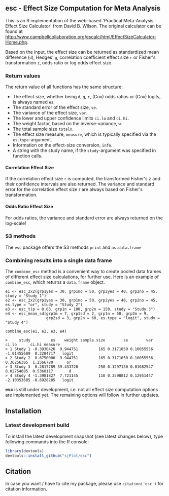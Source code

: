 esc - Effect Size Computation for Meta Analysis
------------------------------------------------------------------------------
This is an R implementation of the web-based 'Practical Meta-Analysis Effect Size Calculator' from David B. Wilson. The original calculator can be found at http://www.campbellcollaboration.org/escalc/html/EffectSizeCalculator-Home.php.

Based on the input, the effect size can be returned as standardized mean difference (`d`), Hedges' `g`, correlation coefficient effect size `r` or Fisher's transformation `z`, odds ratio or log odds effect size.

### Return values

The return value of all functions has the same structure:

* The effect size, whether being `d`, `g`, `r`, (Cox) odds ratios or (Cox) logits, is always named `es`.
* The standard error of the effect size, `se`.
* The variance of the effect size, `var`.
* The lower and upper confidence limits `ci.lo` and `ci.hi`.
* The weight factor, based on the inverse-variance, `w`.
* The total sample size `totaln`.
* The effect size measure, `measure`, which is typically specified via the `es.type`-argument.
* Information on the effect-size conversion, `info`.
* A string with the study name, if the `study`-argument was specified in function calls.

#### Correlation Effect Size

If the correlation effect size `r` is computed, the transformed Fisher's z and their confidence intervals are also returned. The variance and standard error for the correlation effect size r are always based on Fisher's transformation.

#### Odds Ratio Effect Size

For odds ratios, the variance and standard error are always returned on the log-scale!

### S3 methods

The `esc` package offers the S3 methods `print` and `as.data.frame`

### Combining results into a single data frame

The `combine_esc` method is a convenient way to create pooled data frames of different effect size calculations, for further use. Here is an example of `combine_esc`, which returns a `data.frame` object.

```
e1 <- esc_2x2(grp1yes = 30, grp1no = 50, grp2yes = 40, grp2no = 45, study = "Study 1")
e2 <- esc_2x2(grp1yes = 30, grp1no = 50, grp2yes = 40, grp2no = 45, es.type = "or", study = "Study 2")
e3 <- esc_t(p = 0.03, grp1n = 100, grp2n = 150, study = "Study 3")
e4 <- esc_mean_sd(grp1m = 7, grp1sd = 2, grp1n = 50, grp2m = 9, 
                  grp2sd = 3, grp2n = 60, es.type = "logit", study = "Study 4")

combine_esc(e1, e2, e3, e4)

>     study         es    weight sample.size        se        var       ci.lo      ci.hi measure
> 1 Study 1 -0.3930426  9.944751         165 0.3171050 0.10055556 -1.01455689  0.2284717   logit
> 2 Study 2  0.6750000  9.944751         165 0.3171050 0.10055556  0.36256305  1.2566780      or
> 3 Study 3  0.2817789 59.433720         250 0.1297130 0.01682547  0.02754605  0.5360117       d
> 4 Study 4 -1.3981827  7.721145         110 0.3598812 0.12951447 -2.10353685 -0.6928285   logit
```


**esc** is still under development, i.e. not all effect size computation options are implemented yet. The remaining options will follow in further updates.

## Installation

### Latest development build

To install the latest development snapshot (see latest changes below), type following commands into the R console:

```r
library(devtools)
devtools::install_github("sjPlot/esc")
```

## Citation

In case you want / have to cite my package, please use `citation('esc')` for citation information.
